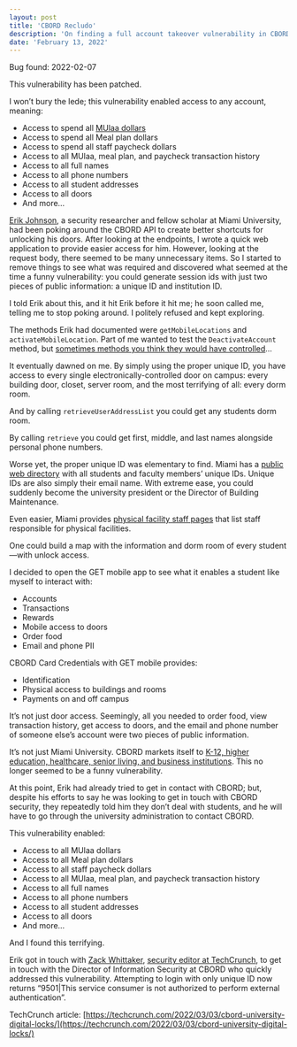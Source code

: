 ```yaml
---
layout: post
title: 'CBORD Recludo'
description: 'On finding a full account takeover vulnerability in CBORD.'
date: 'February 13, 2022'
---
```


Bug found: 2022-02-07

This vulnerability has been patched.

I won’t bury the lede; this vulnerability enabled access to any account, meaning:
* Access to spend all [MUlaa dollars](https://www.miamioh.edu/campus-services/home/miami-ids/mulaa/index.html)
* Access to spend all Meal plan dollars
* Access to spend all staff paycheck dollars
* Access to all MUlaa, meal plan, and paycheck transaction history
* Access to all full names
* Access to all phone numbers
* Access to all student addresses
* Access to all doors
* And more…

[Erik Johnson](https://twitter.com/ejohnson99), a security researcher and fellow scholar at Miami University, had been poking around the CBORD API to create better shortcuts for unlocking his doors. After looking at the endpoints, I wrote a quick web application to provide easier access for him. However, looking at the request body, there seemed to be many unnecessary items. So I started to remove things to see what was required and discovered what seemed at the time a funny vulnerability: you could generate session ids with just two pieces of public information: a unique ID and institution ID.

I told Erik about this, and it hit Erik before it hit me; he soon called me, telling me to stop poking around. I politely refused and kept exploring.

The methods Erik had documented were `getMobileLocations` and `activateMobileLocation`. Part of me wanted to test the `DeactivateAccount` method, but [sometimes methods you think they would have controlled](https://labs.detectify.com/2021/09/13/hacking-cloudkit-how-i-accidentally-deleted-your-apple-shortcuts/)…

It eventually dawned on me. By simply using the proper unique ID, you have access to every single electronically-controlled door on campus: every building door, closet, server room, and the most terrifying of all: every dorm room.

And by calling `retrieveUserAddressList` you could get any students dorm room.

By calling `retrieve` you could get first, middle, and last names alongside personal phone numbers.

Worse yet, the proper unique ID was elementary to find. Miami has a [public web directory](https://community.miamioh.edu/directory/) with all students and faculty members’ unique IDs. Unique IDs are also simply their email name. With extreme ease, you could suddenly become the university president or the Director of Building Maintenance.

Even easier, Miami provides [physical facility staff pages](https://www.miamioh.edu/pfd/about/staff/index.html) that list staff responsible for physical facilities.

One could build a map with the information and dorm room of every student—with unlock access.

I decided to open the GET mobile app to see what it enables a student like myself to interact with:
* Accounts
* Transactions
* Rewards
* Mobile access to doors
* Order food
* Email and phone PII

CBORD Card Credentials with GET mobile provides:
* Identification
* Physical access to buildings and rooms
* Payments on and off campus

It’s not just door access. Seemingly, all you needed to order food, view transaction history, get access to doors, and the email and phone number of someone else’s account were two pieces of public information.

It’s not just Miami University. CBORD markets itself to [K-12, higher education, healthcare, senior living, and business institutions](https://www.cbord.com/solutions/card-credentials). This no longer seemed to be a funny vulnerability.

At this point, Erik had already tried to get in contact with CBORD; but, despite his efforts to say he was looking to get in touch with CBORD security, they repeatedly told him they don’t deal with students, and he will have to go through the university administration to contact CBORD.

This vulnerability enabled:
* Access to all MUlaa dollars
* Access to all Meal plan dollars
* Access to all staff paycheck dollars
* Access to all MUlaa, meal plan, and paycheck transaction history
* Access to all full names
* Access to all phone numbers
* Access to all student addresses
* Access to all doors
* And more…

And I found this terrifying.

Erik got in touch with [Zack Whittaker](https://twitter.com/zackwhittaker), [security editor at TechCrunch](https://techcrunch.com/author/zack-whittaker/), to get in touch with the Director of Information Security at CBORD who quickly addressed this vulnerability. Attempting to login with only unique ID now returns “9501\|This service consumer is not authorized to perform external authentication”.

TechCrunch article: [https://techcrunch.com/2022/03/03/cbord-university-digital-locks/](https://techcrunch.com/2022/03/03/cbord-university-digital-locks/)
